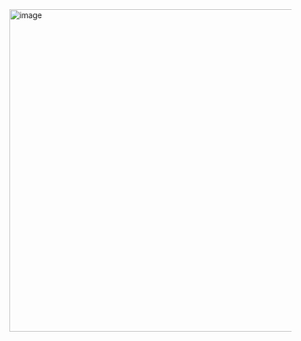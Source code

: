 <img width="1280" height="575" alt="image" src="https://github.com/user-attachments/assets/fee9370d-ecbb-41ed-a31a-bfd900af9b92" />

